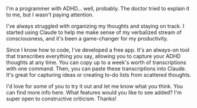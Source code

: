 I'm a programmer with ADHD... well, probably. The doctor tried to explain it to me, but I wasn't paying attention.

I've always struggled with organizing my thoughts and staying on track. I started using Claude to help me make sense of my verbalized stream of consciousness, and it's been a game-changer for my productivity.

Since I know how to code, I've developed a free app. It's an always-on tool that transcribes everything you say, allowing you to capture your ADHD thoughts at any time. You can copy up to a week's worth of transcriptions with one command. Then, you can paste these transcriptions into Claude. It's great for capturing ideas or creating to-do lists from scattered thoughts.

I'd love for some of you to try it out and let me know what you think. You can find more info here. What features would you like to see added? I'm super open to constructive criticism. Thanks!
